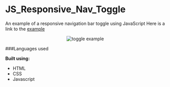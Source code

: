 # JS_Responsive_Nav_Toggle

An example of a responsive navigation bar toggle using JavaScript
Here is a link to the [example](https://bt521.github.io/js_responsive_nav_toggle/)

<p align="center">
<img src="https://media.giphy.com/media/yaKRg3jzm49OYxHAUT/giphy.gif" alt="toggle example"/>
</p>

###Languages used

**Built using:**

- HTML
- CSS
- Javascript
